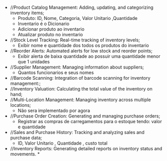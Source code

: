 * //Product Catalog Management: Adding, updating, and categorizing inventory items;
    * Produto: ID, Nome, Categoria, Valor Unitario ,Quantidade
    * Inventario é o Dicionario
    * Adicionar produto ao inventario
    * Atualizar produto no inventario
* //Stock Level Tracking: Real-time tracking of inventory levels;
    * Exibir nome e quantidade dos todos os produtos do inventario
* //Reorder Alerts: Automated alerts for low stock and reorder points;
    * Exibir alerta de baixa quantidade ao possuir uma quantidade menor que 1 unidades
* //Supplier Management: Managing information about suppliers;
    * Quantos funcionarios e seus nomes  
* //Barcode Scanning: Integration of barcode scanning for inventory management:;
* //Inventory Valuation: Calculating the total value of the inventory on hand;
* //Multi-Location Management: Managing inventory across multiple locations;
    * Não sera implementado por agora
* //Purchase Order Creation: Generating and managing purchase orders;
    * Registrar as compras de carregamentos para o estoque tendo: valor e quantidade
* //Sales and Purchase History: Tracking and analyzing sales and purchase data;
    * ID, Valor Unitario , Quantidade , custo total
* //Inventory Reports: Generating detailed reports on inventory status and movements.
    * 